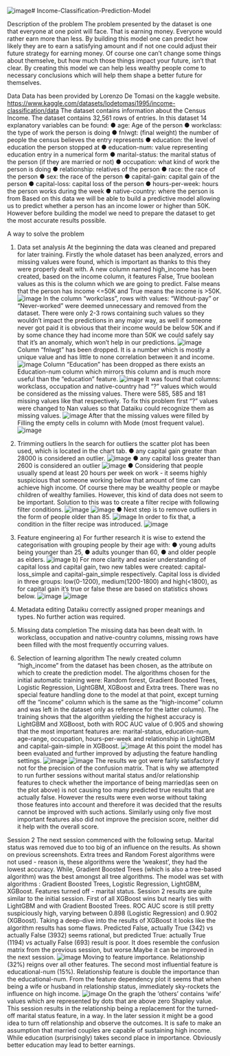 ![image](https://github.com/user-attachments/assets/a0f4d671-7a51-4f6e-b8d5-2099d52a6eaa)# Income-Classification-Prediction-Model

Description of the problem
The problem presented by the dataset is one that everyone at one point will face. That is
earning money. Everyone would rather earn more than less. By building this model one can
predict how likely they are to earn a satisfying amount and if not one could adjust their
future strategy for earning money. Of course one can’t change some things about themselve,
but how much those things impact your future, isn’t that clear. By creating this model we can
help less wealthy people come to necessary conclusions which will help them shape a better
future for themselves.

Data
Data has been provided by Lorenzo De Tomasi on the kaggle website.
https://www.kaggle.com/datasets/lodetomasi1995/income-classification/data
The dataset contains information about the Census Income.
The dataset contains 32,561 rows of entries.
In this dataset 14 explanatory variables can be found:
● age: Age of the person
● workclass: the type of work the person is doing
● fnlwgt: (final weight) the number of people the census believes the entry represents
● education: the level of education the person stopped at
● education-num: value representing education entry in a numerical form
● marital-status: the marital status of the person (if they are married or not)
● occupation: what kind of work the person is doing
● relationship: relatives of the person
● race: the race of the person
● sex: the race of the person
● capital-gain: capital gain of the person
● capital-loss: capital loss of the person
● hours-per-week: hours the person works during the week
● native-country: where the person is from
Based on this data we will be able to build a predictive model allowing us to predict whether
a person has an income lower or higher than 50K. However before building the model we
need to prepare the dataset to get the most accurate results possible.

A way to solve the problem
1. Data set analysis
At the beginning the data was cleaned and prepared for later training.
Firstly the whole dataset has been analyzed, errors and missing values were found,
which is important as thanks to this they were properly dealt with.
A new column named high_income has been created, based on the income column, it
features False, True boolean values as this is the column which we are going to
predict. False means that the person has income <=50K and True means the income
is >50K.
![image](https://github.com/user-attachments/assets/e42c09fa-342d-4619-8a05-6f98e9c28507)
In the column “workclass”, rows with values: “Without-pay” or “Never-worked” were
deemed unnecessary and removed from the dataset. There were only 2-3 rows
containing such values so they wouldn’t impact the predictions in any major way, as
well if someone never got paid it is obvious that their income would be below 50K
and if by some chance they had income more than 50K we could safely say that it’s an
anomaly, which won’t help in our predictions.
![image](https://github.com/user-attachments/assets/36426b89-b41f-4d90-ac38-fbec49fc023d)
Column “fnlwgt” has been dropped. It is a number which is mostly a unique value
and has little to none correlation between it and income.
![image](https://github.com/user-attachments/assets/028034f3-6f86-4095-8b82-edc23e743203)
Column “Education” has been dropped as there exists an Education-num column
which mirrors this column and is much more useful than the “education” feature.
![image](https://github.com/user-attachments/assets/2b021b26-9cb7-49e3-950c-b697eb467ddf)
It was found that columns: workclass, occupation and native-country had “?” values
which would be considered as the missing values. There were 585, 585 and 181
missing values like that respectively.
To fix this problem first “?” values were changed to Nan values so that Dataiku could
recognize them as missing values.
![image](https://github.com/user-attachments/assets/1ef49084-5f1d-43dc-a933-543e64fe4736)
After that the missing values were filled by Filling the empty cells in column with
Mode (most frequent value).
![image](https://github.com/user-attachments/assets/ccec4c9d-03d9-4929-a867-928cfd9ea14f)

2. Trimming outliers
In the search for outliers the scatter plot has been used, which is located in the chart
tab.
● any capital gain greater than 28000 is considered an outlier.
![image](https://github.com/user-attachments/assets/70799a2f-3a54-4fc4-bbbf-434b272ef232)
● any capital loss greater than 2600 is considered an outlier
![image](https://github.com/user-attachments/assets/736efd57-f775-42f7-b1b8-c46ce3d496f5)
● Considering that people usually spend at least 20 hours per week on
work - it seems highly suspicious that someone working below that
amount of time can achieve high income. Of course there may be
wealthy people or maybe children of wealthy families. However, this
kind of data does not seem to be important.
Solution to this was to create a filter recipe with following filter
conditions.
![image](https://github.com/user-attachments/assets/9123f391-3d11-4f0b-8ed2-7ef7a0a95cbe)
![image](https://github.com/user-attachments/assets/f8525a39-7f3e-44bd-8f93-3d94181ebf61)
● Next step is to remove outliers in the form of people older than 85.
![image](https://github.com/user-attachments/assets/ab3e452e-5acc-48f6-8317-64e8755d4fb3)
In order to fix that, a condition in the filter recipe was introduced.
![image](https://github.com/user-attachments/assets/06792dfc-40eb-4b91-bf90-638dea42790d)

3. Feature engineering
a) For further research it is wise to extend the categorisation with
grouping people by their age with:
● young adults being younger than 25,
● adults younger than 60,
● and older people as elders.
![image](https://github.com/user-attachments/assets/9c16d1d7-2375-4a83-b0f3-b70d347028bd)
b) For more clarity and easier understanding of capital loss and capital
gain, two new tables were created: capital-loss_simple and
capital-gain_simple respectively. Capital loss is divided in three
groups: low(0-1200), medium(1200-1800) and high(<1800), as for
capital gain it’s true or false these are based on statistics shows below.
![image](https://github.com/user-attachments/assets/e6137072-46f2-4e1e-a10a-312f67f342a7)
![image](https://github.com/user-attachments/assets/e1dd157a-2342-4e21-9289-24fa6f2a6449)

4. Metadata editing
Dataiku correctly assigned proper meanings and types. No further action was
required.

5. Missing data completion
The missing data has been dealt with.
In workclass, occupation and native-country columns, missing rows have been filled
with the most frequently occurring values.

6. Selection of learning algorithm
The newly created column “high_income” from the dataset has been chosen, as the
attribute on which to create the prediction model.
The algorithms chosen for the initial automatic training were: Random forest,
Gradient Boosted Trees, Logistic Regression, LightGBM, XGBoost and Extra trees.
There was no special feature handling done to the model at that point, except turning
off the “income” column which is the same as the “high-income” column and was left
in the dataset only as reference for the latter column). The training shows that the
algorithm yielding the highest accuracy is LightGBM and XGBoost, both with ROC
AUC value of 0.905 and showing that the most important features are: marital-status,
education-num, age-range, occupation, hours-per-week and relationship in
LightGBM and capital-gain-simple in XGBoost.
![image](https://github.com/user-attachments/assets/6ea9295b-eecb-48e7-8896-9ec769e5cd26)
At this point the model has been evaluated and further improved by adjusting the
feature handling settings.
![image](https://github.com/user-attachments/assets/8c3c0d77-1614-45e4-bc14-699215ee9f15)
![image](https://github.com/user-attachments/assets/2e335d00-a9da-4403-a3e6-2292c6db7eda)
The results we got were fairly satisfactory if not for the precision of the confusion matrix.
That is why we attempted to run further sessions without marital status and/or relationship
features to check whether the importance of being married(as seen on the plot above) is not
causing too many predicted true results that are actually false. However the results were
even worse without taking those features into account and therefore it was decided that the
results cannot be improved with such actions. Similarly using only five most important
features also did not improve the precision score, neither did it help with the overall score.

Session 2
The next session commenced with the following setup.
Marital status was removed due to too big of an influence on the results. As shown on
previous screenshots.
Extra trees and Random Forest algorithms were not used - reason is, these
algorithms were the ‘weakest’, they had the lowest accuracy. While, Gradient Boosted
Trees (which is also a tree-based algorithm) was the best amongst all tree algorithms.
The model was set with algorithms : Gradient Boosted Trees, Logistic Regression,
LightGBM, XGBoost. Features turned off - marital status.
Session 2 results are quite similar to the initial session. First of all XGBoost wins but
nearly ties with LightGBM and with Gradient Boosted Trees. ROC AUC score is still
pretty suspiciously high, varying between 0.898 (Logistic Regression) and 0.902
(XGBoost).
Taking a deep-dive into the results of XGBoost it looks like the algorithm results has
some flaws. Predicted False, actually True (342) vs actually False (3932) seems
rational, but predicted True: actually True (1194) vs actually False (693) result is
poor. It does resemble the confusion matrix from the previous session, but
worse.Maybe it can be improved in the next session.
![image](https://github.com/user-attachments/assets/7a898970-acf6-4c14-8528-9ffb96fe5a14)
Moving to feature importance. Relationship (32%) reigns over all other features. The
second most influential feature is educational-num (15%). Relationship feature is
double the importance than the educational-num.
From the feature dependency plot it seems that when being a wife or husband in
relationship status, immediately sky-rockets the influence on high income.
![image](https://github.com/user-attachments/assets/a374c1bd-67dd-4807-b89a-f2bf8c304901)
On the graph the ‘others’ contains ‘wife’ values which are represented by dots that are
above zero Shapley value.
This session results in the relationship being a replacement for the turned-off marital
status feature, in a way. In the later session it might be a good idea to turn off
relationship and observe the outcomes.
It is safe to make an assumption that married couples are capable of sustaining high
income. While education (surprisingly) takes second place in importance. Obviously
better education may lead to better earnings.





























